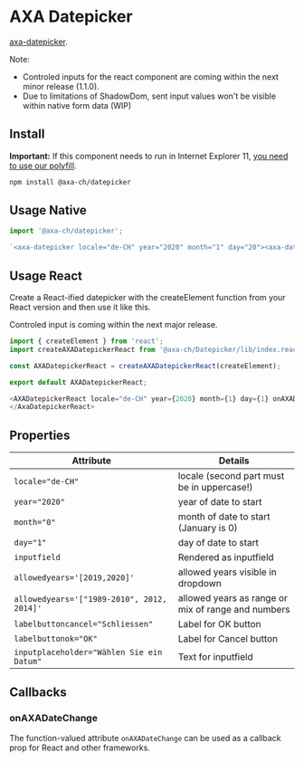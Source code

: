 # AXA Datepicker

[axa-datepicker](https://github.com/axa-ch/patterns-library/blob/develop/src/components/20-molecules/datepicker/README.md).

Note:

- Controled inputs for the react component are coming within the next minor release (1.1.0).
- Due to limitations of ShadowDom, sent input values won't be visible within native form data (WIP)

## Install

**Important:** If this component needs to run in Internet Explorer 11, [you need to use our polyfill](https://github.com/axa-ch/patterns-library/tree/develop/src/components/05-utils/polyfill).

```bash
npm install @axa-ch/datepicker
```

## Usage Native

```js
import '@axa-ch/datepicker';

`<axa-datepicker locale="de-CH" year="2020" month="1" day="20"><axa-datepicker>`;
```

## Usage React

Create a React-ified datepicker with the createElement function from your React version and then use it like this.

Controled input is coming within the next major release.

```js
import { createElement } from 'react';
import createAXADatepickerReact from '@axa-ch/Datepicker/lib/index.react';

const AXADatepickerReact = createAXADatepickerReact(createElement);

export default AXADatepickerReact;
```

```js
<AXADatepickerReact locale="de-CH" year={2020} month={1} day={1} onAXADateChange={date => console.log(`date changed ${date}`)}>
</AxaDatepickerReact>
```

## Properties

| Attribute                                  | Details                                            |
| ------------------------------------------ | -------------------------------------------------- |
| `locale="de-CH"`                           | locale (second part must be in uppercase!)         |
| `year="2020"`                              | year of date to start                              |
| `month="0"`                                | month of date to start (January is 0)              |
| `day="1"`                                  | day of date to start                               |
| `inputfield`                               | Rendered as inputfield                             |
| `allowedyears='[2019,2020]'`               | allowed years visible in dropdown                  |
| `allowedyears='["1989-2010", 2012, 2014]'` | allowed years as range or mix of range and numbers |
| `labelbuttoncancel="Schliessen"`           | Label for OK button                                |
| `labelbuttonok="OK"`                       | Label for Cancel button                            |
| `inputplaceholder="Wählen Sie ein Datum"`  | Text for inputfield                                |

## Callbacks

### onAXADateChange

The function-valued attribute `onAXADateChange` can be used as a callback prop for React and other frameworks.
